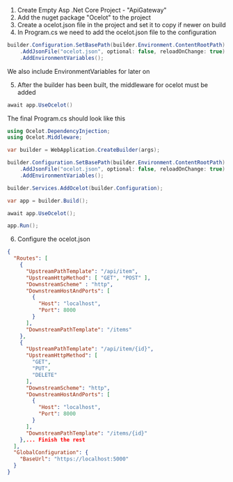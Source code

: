 ﻿1. Create Empty Asp .Net Core Project - "ApiGateway"
2. Add the nuget package "Ocelot" to the project
3. Create a ocelot.json file in the project and set it to copy if newer on build
4. In Program.cs we need to add the ocelot.json file to the configuration
```csharp 
builder.Configuration.SetBasePath(builder.Environment.ContentRootPath)
    .AddJsonFile("ocelot.json", optional: false, reloadOnChange: true)
    .AddEnvironmentVariables();
```

We also include EnvironmentVariables for later on 

5. After the builder has been built, the middleware for ocelot must be added
```csharp
await app.UseOcelot()
```

The final Program.cs should look like this
```csharp
using Ocelot.DependencyInjection;
using Ocelot.Middleware;

var builder = WebApplication.CreateBuilder(args);

builder.Configuration.SetBasePath(builder.Environment.ContentRootPath)
    .AddJsonFile("ocelot.json", optional: false, reloadOnChange: true)
    .AddEnvironmentVariables();

builder.Services.AddOcelot(builder.Configuration);

var app = builder.Build();

await app.UseOcelot();

app.Run();
``` 

6. Configure the ocelot.json
```json
{
  "Routes": [
    {
      "UpstreamPathTemplate": "/api/item",
      "UpstreamHttpMethod": [ "GET", "POST" ],
      "DownstreamScheme" : "http",
      "DownstreamHostAndPorts": [
        {
          "Host": "localhost",
          "Port": 8000
        }
      ],
      "DownstreamPathTemplate": "/items"
    },
    {
      "UpstreamPathTemplate": "/api/item/{id}",
      "UpstreamHttpMethod": [
        "GET",
        "PUT",
        "DELETE"
      ],
      "DownstreamScheme": "http",
      "DownstreamHostAndPorts": [
        {
          "Host": "localhost",
          "Port": 8000
        }
      ],
      "DownstreamPathTemplate": "/items/{id}"
    },... Finish the rest
  ],
  "GlobalConfiguration": {
    "BaseUrl": "https://localhost:5000"
  }
}
```